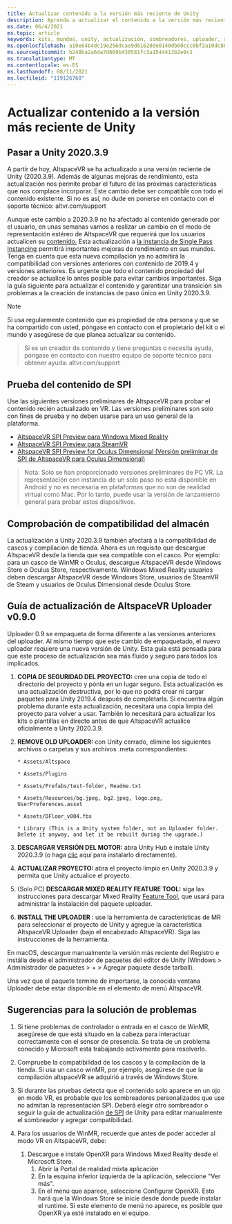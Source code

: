 ```yaml
---
title: Actualizar contenido a la versión más reciente de Unity
description: Aprenda a actualizar el contenido a la versión más reciente de Unity.
ms.date: 06/4/2021
ms.topic: article
keywords: kits, mundos, unity, actualización, sombreadores, uploader, solución de problemas
ms.openlocfilehash: a10e64b4dc19e256dcae9d61620de0140db60ccc0bf2a10dc864313f139bbd10
ms.sourcegitcommit: b248ba2a6da7d669b430581fc3a1544413b2e9c1
ms.translationtype: MT
ms.contentlocale: es-ES
ms.lasthandoff: 08/11/2021
ms.locfileid: "119126768"
---
```

# <a name="updating-content-to-the-latest-unity-version"></a>Actualizar contenido a la versión más reciente de Unity

## <a name="moving-to-unity-202039"></a>Pasar a Unity 2020.3.9

A partir de hoy, AltspaceVR se ha actualizado a una versión reciente de Unity (2020.3.9). Además de algunas mejoras de rendimiento, esta actualización nos permite probar el futuro de las próximas características que nos complace incorporar. Este cambio debe ser compatible con todo el contenido existente. Si no es así, no dude en ponerse en contacto con el soporte técnico: altvr.com/support

Aunque este cambio a 2020.3.9 no ha afectado al contenido generado por el usuario, en unas semanas vamos a realizar un cambio en el modo de representación estéreo de AltspaceVR que requerirá que los usuarios actualicen su [contenido.]( https://docs.unity3d.com/Manual/SinglePassStereoRendering.html) Esta actualización a [la instancia de Single Pass Instancing](https://docs.unity3d.com/Manual/SinglePassInstancing.html) permitirá importantes mejoras de rendimiento en sus mundos. Tenga en cuenta que esta nueva compilación ya no admitirá la compatibilidad con versiones anteriores con contenido de 2019.4 y versiones anteriores. Es urgente que todo el contenido propiedad del creador se actualice lo antes posible para evitar cambios importantes. Siga la guía siguiente para actualizar el contenido y garantizar una transición sin problemas a la creación de instancias de paso único en Unity 2020.3.9.

> [!NOTE]
> Si usa regularmente contenido que es propiedad de otra persona y que se ha compartido con usted, póngase en contacto con el propietario del kit o el mundo y asegúrese de que planea actualizar su contenido.

> Si es un creador de contenido y tiene preguntas o necesita ayuda, póngase en contacto con nuestro equipo de soporte técnico para obtener ayuda: altvr.com/support

## <a name="testing-your-spi-content"></a>Prueba del contenido de SPI

Use las siguientes versiones preliminares de AltspaceVR para probar el contenido recién actualizado en VR. Las versiones preliminares son solo con fines de prueba y no deben usarse para un uso general de la plataforma.

* [AltspaceVR SPI Preview para Windows Mixed Reality](https://aka.ms/AvrSpiMr)
* [AltspaceVR SPI Preview para SteamVR](https://aka.ms/AvrSpiSteam)
* [AltspaceVR SPI Preview for Oculus Dimensional (Versión preliminar de SPI de AltspaceVR para Oculus Dimensional)](https://aka.ms/AvrSpiRift)

> Nota: Solo se han proporcionado versiones preliminares de PC VR. La representación con instancia de un solo paso no está disponible en Android y no es necesaria en plataformas que no son de realidad virtual como Mac. Por lo tanto, puede usar la versión de lanzamiento general para probar estos dispositivos.


## <a name="storecompatibilitycheck"></a>Comprobación de compatibilidad del almacén

La actualización a Unity 2020.3.9 también afectará a la compatibilidad de cascos y compilación de tienda. Ahora es un requisito que descargue AltspaceVR desde la tienda que sea compatible con el casco. Por ejemplo: para un casco de WinMR o Oculus, descargue AltspaceVR desde Windows Store o Oculus Store, respectivamente. Windows Mixed Reality usuarios deben descargar AltspaceVR desde Windows Store, usuarios de SteamVR de Steam y usuarios de Oculus Dimensional desde Oculus Store.

## <a name="altspacevr-uploader-v090-upgrade-guide"></a>Guía de actualización de AltspaceVR Uploader v0.9.0 

Uploader 0.9 se empaqueta de forma diferente a las versiones anteriores del uploader. Al mismo tiempo que este cambio de empaquetado, el nuevo uploader requiere una nueva versión de Unity. Esta guía está pensada para que este proceso de actualización sea más fluido y seguro para todos los implicados.

1. **COPIA DE SEGURIDAD DEL PROYECTO:** cree una copia de todo el directorio del proyecto y pónla en un lugar seguro. Esta actualización es una actualización destructiva, por lo que no podrá crear ni cargar paquetes para Unity 2019.4 después de completarla. Si encuentra algún problema durante esta actualización, necesitará una copia limpia del proyecto para volver a usar. También lo necesitará para actualizar los kits o plantillas en directo antes de que AltspaceVR actualice oficialmente a Unity 2020.3.9.

2. **REMOVE OLD UPLOADER:** con Unity cerrado, elimine los siguientes archivos o carpetas y sus archivos .meta correspondientes:

    ```console
    * Assets/Altspace

    * Assets/Plugins

    * Assets/Prefabs/test-folder, Readme.txt

    * Assets/Resources/bg.jpeg, bg2.jpeg, logo.png, UserPreferences.asset

    * Assets/DFloor_v004.fbx

    * Library (This is a Unity system folder, not an Uploader folder. Delete it anyway, and let it be rebuilt during the upgrade.)
    ```

3. **DESCARGAR VERSIÓN DEL MOTOR:** abra Unity Hub e instale Unity 2020.3.9 (o haga [clic](https://unity3d.com/ru/unity/whats-new/2020.3.9) aquí para instalarlo directamente).

4. **ACTUALIZAR PROYECTO:** abra el proyecto limpio en Unity 2020.3.9 y permita que Unity actualice el proyecto.

5. (Solo PC) **DESCARGAR MIXED REALITY FEATURE TOOL:** siga las instrucciones para descargar Mixed Reality [Feature Tool](/windows/mixed-reality/develop/unity/welcome-to-mr-feature-tool), que usará para administrar la instalación del paquete uploader.

6. **INSTALL THE UPLOADER** : use la herramienta de características de MR para seleccionar el proyecto de Unity y agregue la característica AltspaceVR Uploader (bajo el encabezado AltspaceVR). Siga las instrucciones de la herramienta.

En macOS, descargue manualmente la [](https://dev.azure.com/aipmr/MixedReality-Unity-Packages/_packaging?_a=package&feed=Unity-packages&package=com.microsoft.altspacevr_uploader&protocolType=Npm&version=0.9.0&view=versions)versión más reciente del Registro e instálla desde el administrador de paquetes del editor de Unity (Windows > Administrador de paquetes > + > Agregar paquete desde tarball).

Una vez que el paquete termine de importarse, la conocida ventana Uploader debe estar disponible en el elemento de menú AltspaceVR.

## <a name="troubleshooting-tips"></a>Sugerencias para la solución de problemas

1. Si tiene problemas de controlador o entrada en el casco de WinMR, asegúrese de que está situado en la cabeza para interactuar correctamente con el sensor de presencia. Se trata de un problema conocido y Microsoft está trabajando activamente para resolverlo.

2. Compruebe la compatibilidad de los cascos y la compilación de la tienda. Si usa un casco winMR, por ejemplo, asegúrese de que la compilación altspaceVR se adquirió a través de Windows Store.

3. Si durante las pruebas detecta que el contenido solo aparece en un ojo en modo VR, es probable que los sombreadores personalizados que use no admitan la representación SPI. Deberá elegir otro sombreador o seguir la guía de actualización [de SPI](https://docs.unity3d.com/Manual/SinglePassInstancing.html) de Unity para editar manualmente el sombreador y agregar compatibilidad.

4. Para los usuarios de WinMR, recuerde que antes de poder acceder al modo VR en AltspaceVR, debe: 
    1. Descargue e instale OpenXR para Windows Mixed Reality desde el Microsoft Store.
        1. Abrir la Portal de realidad mixta aplicación
        2. En la esquina inferior izquierda de la aplicación, seleccione "Ver más".
        3. En el menú que aparece, seleccione Configurar OpenXR. Esto hará que la Windows Store se inicie desde donde puede instalar el runtime. Si este elemento de menú no aparece, es posible que OpenXR ya esté instalado en el equipo.